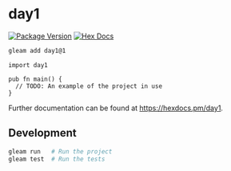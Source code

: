 # day1

[![Package Version](https://img.shields.io/hexpm/v/day1)](https://hex.pm/packages/day1)
[![Hex Docs](https://img.shields.io/badge/hex-docs-ffaff3)](https://hexdocs.pm/day1/)

```sh
gleam add day1@1
```
```gleam
import day1

pub fn main() {
  // TODO: An example of the project in use
}
```

Further documentation can be found at <https://hexdocs.pm/day1>.

## Development

```sh
gleam run   # Run the project
gleam test  # Run the tests
```
